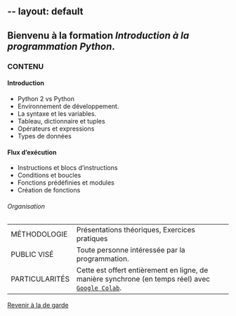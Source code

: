 --
layout: default
---

## Bienvenu à la formation _Introduction à la programmation Python_. 

### CONTENU

#### Introduction

*   Python 2 vs Python 
*   Environnement de développement.
*   La syntaxe et les variables.
*   Tableau, dictionnaire et tuples
*   Opérateurs et expressions
*   Types de données


#### Flux d’exécution
* Instructions et blocs d’instructions
* Conditions et boucles
* Fonctions prédéfinies et modules
* Création de fonctions


###### Organisation

|        |         | 
|:-------------|:------------------|
| MÉTHODOLOGIE           | Présentations théoriques, Exercices pratiques |   
| PUBLIC VISÉ | Toute personne intéressée par la programmation.   | 
| PARTICULARITÉS          | Cette est offert entièrement en ligne, de manière synchrone (en temps réel) avec [`Google Colab`](https://research.google.com/colaboratory/).       | 



















[Revenir à la de garde](./)

